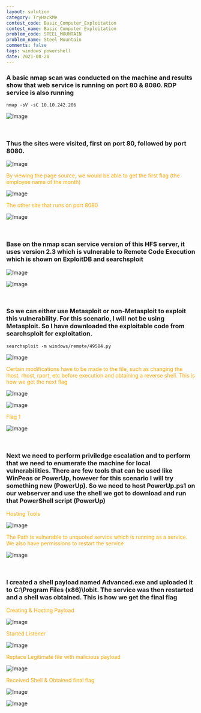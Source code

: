 ```yaml
---
layout: solution
category: TryHackMe
contest_code: Basic_Computer_Exploitation
contest_name: Basic Computer Exploitation
problem_code: STEEL_MOUNTAIN
problem_name: Steel Mountain
comments: false
tags: windows powershell
date: 2021-08-20
---
```


### A basic nmap scan was conducted on the machine and results show that web service is running on port 80 & 8080. RDP service is also running
```
nmap -sV -sC 10.10.242.206
```
![Image](https://raw.githubusercontent.com/DJShankyShoe/Website/master/assets/Platforms/TryHackMe/Steel%20Mountain/nmap.png)

‎


###  Thus the sites were visited, first on port 80, followed by port 8080. 

![Image](https://raw.githubusercontent.com/DJShankyShoe/Website/master/assets/Platforms/TryHackMe/Steel%20Mountain/index.png)
‎
‎
<p style="color:orange;">‎By viewing the page source, we would be able to get the first flag (the employee name of the month)</p>

![Image](https://raw.githubusercontent.com/DJShankyShoe/Website/master/assets/Platforms/TryHackMe/Steel%20Mountain/inspect.png)
‎
‎
<p style="color:orange;">The other site that runs on port 8080</p>

![Image](https://raw.githubusercontent.com/DJShankyShoe/Website/master/assets/Platforms/TryHackMe/Steel%20Mountain/hfs.png)


‎


###  Base on the nmap scan service version of this HFS server, it uses version 2.3 which is vulnerable to Remote Code Execution which is shown on ExploitDB and searchsploit

![Image](https://raw.githubusercontent.com/DJShankyShoe/Website/master/assets/Platforms/TryHackMe/Steel%20Mountain/exploitdb.png)

![Image](https://raw.githubusercontent.com/DJShankyShoe/Website/master/assets/Platforms/TryHackMe/Steel%20Mountain/searchsploit.png)


‎


### So we can either use Metasploit or non-Metasploit to exploit this vulnerability. For this scenario, I will not be using Metasploit. So I have downloaded the exploitable code from searchsploit for exploitation.

```
searchsploit -m windows/remote/49584.py
```

![Image](https://raw.githubusercontent.com/DJShankyShoe/Website/master/assets/Platforms/TryHackMe/Steel%20Mountain/exploit_install.png)
‎
‎
<p style="color:orange;">‎Certain modifications have to be made to the file, such as changing the lhost, rhost, rport, etc before execution and obtaining a reverse shell. This is how we get the next flag</p>

![Image](https://raw.githubusercontent.com/DJShankyShoe/Website/master/assets/Platforms/TryHackMe/Steel%20Mountain/configure.png)

![Image](https://raw.githubusercontent.com/DJShankyShoe/Website/master/assets/Platforms/TryHackMe/Steel%20Mountain/exploit.png)
‎
‎
<p style="color:orange;">Flag 1</p>

![Image](https://raw.githubusercontent.com/DJShankyShoe/Website/master/assets/Platforms/TryHackMe/Steel%20Mountain/flag1.png)


‎


###  Next we need to perform priviledge escalation and to perform that we need to enumerate the machine for local vulnerabilities. There are few tools that can be used like WinPeas or PowerUp, however for this scenario I will try something new (PowerUp). So we need to host PowerUp.ps1 on our webserver and use the shell we got to download and run that PowerShell script (PowerUp)

<p style="color:orange;">Hosting Tools</p>

![Image](https://raw.githubusercontent.com/DJShankyShoe/Website/master/assets/Platforms/TryHackMe/Steel%20Mountain/host1.png)
‎
‎
<p style="color:orange;">The Path is vulnerable to unquoted service which is running as a service. We also have permissions to restart the service</p>

![Image](https://raw.githubusercontent.com/DJShankyShoe/Website/master/assets/Platforms/TryHackMe/Steel%20Mountain/priv.png)


‎


###   I created a shell payload named Advanced.exe and uploaded it to C:\Program Files (x86)\Iobit. The service was then restarted and a shell was obtained. This is how we get the final flag

<p style="color:orange;">Creating & Hosting Payload</p>

![Image](https://raw.githubusercontent.com/DJShankyShoe/Website/master/assets/Platforms/TryHackMe/Steel%20Mountain/host2.png)
‎‎‎‎‎
‎
<p style="color:orange;">Started Listener</p>

![Image](https://raw.githubusercontent.com/DJShankyShoe/Website/master/assets/Platforms/TryHackMe/Steel%20Mountain/listener.png)
‎‎‎‎‎
‎
<p style="color:orange;">Replace Legitimate file with malicious payload</p>

![Image](https://raw.githubusercontent.com/DJShankyShoe/Website/master/assets/Platforms/TryHackMe/Steel%20Mountain/execute_shell.png)
‎‎‎‎‎
‎
<p style="color:orange;">Received Shell & Obtained final flag</p>

![Image](https://raw.githubusercontent.com/DJShankyShoe/Website/master/assets/Platforms/TryHackMe/Steel%20Mountain/escalated.png)

![Image](https://raw.githubusercontent.com/DJShankyShoe/Website/master/assets/Platforms/TryHackMe/Steel%20Mountain/flag2.png)
